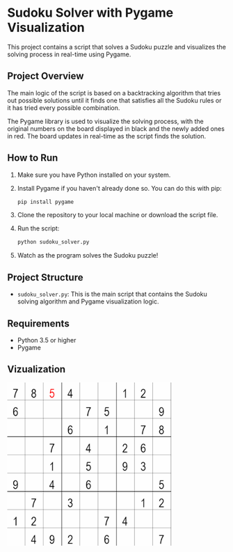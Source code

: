 # Sudoku Solver with Pygame Visualization

This project contains a script that solves a Sudoku puzzle and visualizes the solving process in real-time using Pygame.

## Project Overview

The main logic of the script is based on a backtracking algorithm that tries out possible solutions until it finds one that satisfies all the Sudoku rules or it has tried every possible combination.

The Pygame library is used to visualize the solving process, with the original numbers on the board displayed in black and the newly added ones in red. The board updates in real-time as the script finds the solution.

## How to Run

1. Make sure you have Python installed on your system.
2. Install Pygame if you haven't already done so. You can do this with pip:

    ```bash
    pip install pygame
    ```

3. Clone the repository to your local machine or download the script file.
4. Run the script:

    ```bash
    python sudoku_solver.py
    ```

5. Watch as the program solves the Sudoku puzzle!

## Project Structure

- `sudoku_solver.py`: This is the main script that contains the Sudoku solving algorithm and Pygame visualization logic.

## Requirements

- Python 3.5 or higher
- Pygame

## Vizualization

<img src="solve_viz.gif" alt="Sudoku Solver Visualization" width="377"/>
